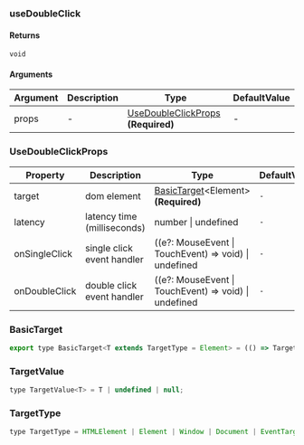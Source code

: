 ### useDoubleClick

#### Returns
`void`

#### Arguments
|Argument|Description|Type|DefaultValue|
|---|---|---|---|
|props|-|[UseDoubleClickProps](#usedoubleclickprops)  **(Required)**|-|

### UseDoubleClickProps

|Property|Description|Type|DefaultValue|
|---|---|---|---|
|target|dom element|[BasicTarget](#basictarget)&lt;Element&gt;  **(Required)**|`-`|
|latency|latency time (milliseconds)|number \| undefined |`-`|
|onSingleClick|single click event handler|((e?: MouseEvent \| TouchEvent) => void) \| undefined |`-`|
|onDoubleClick|double click event handler|((e?: MouseEvent \| TouchEvent) => void) \| undefined |`-`|

### BasicTarget

```js
export type BasicTarget<T extends TargetType = Element> = (() => TargetValue<T>) | TargetValue<T> | MutableRefObject<TargetValue<T>>;
```

### TargetValue

```js
type TargetValue<T> = T | undefined | null;
```

### TargetType

```js
type TargetType = HTMLElement | Element | Window | Document | EventTarget;
```